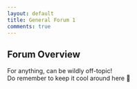 ```yaml
---
layout: default
title: General Forum 1
comments: true
---
```


## Forum Overview

For anything, can be wildly off-topic!\
Do remember to keep it cool around here 👀
